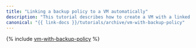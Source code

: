 ```yaml
---
title: "Linking a backup policy to a VM automatically"
description: "This tutorial describes how to create a VM with a linked backup policy."
canonical: "{{ link-docs }}/tutorials/archive/vm-with-backup-policy"
---
```


{% include [vm-with-backup-policy](../../_tutorials/archive/vm-with-backup-policy.md) %}
